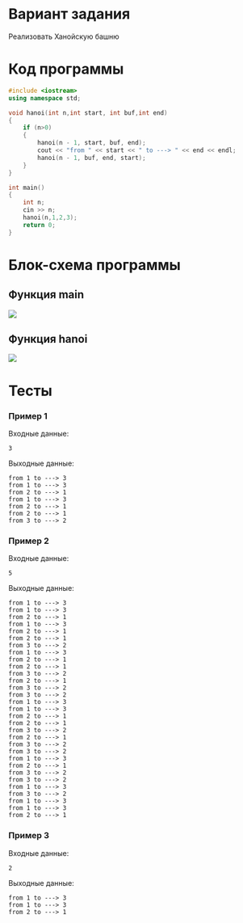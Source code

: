 # Вариант задания
Реализовать Ханойскую башню
# Код программы
```cpp
#include <iostream>
using namespace std;

void hanoi(int n,int start, int buf,int end)
{
    if (n>0)
    {
        hanoi(n - 1, start, buf, end);
        cout << "from " << start << " to ---> " << end << endl;
        hanoi(n - 1, buf, end, start);
    }
}

int main()
{
    int n;
    cin >> n;
    hanoi(n,1,2,3);
    return 0;
}
```
# Блок-схема программы
## Функция main
<image src="lab_hanoi.drawio.png">

## Функция hanoi
<image src="lab_hanoi_void.drawio.png">
	
# Тесты
### Пример 1
Входные данные:

```
3
```

Выходные данные:
```
from 1 to ---> 3
from 1 to ---> 3
from 2 to ---> 1
from 1 to ---> 3
from 2 to ---> 1
from 2 to ---> 1
from 3 to ---> 2
```

### Пример 2
Входные данные:
```
5
```
Выходные данные:
```
from 1 to ---> 3
from 1 to ---> 3
from 2 to ---> 1
from 1 to ---> 3
from 2 to ---> 1
from 2 to ---> 1
from 3 to ---> 2
from 1 to ---> 3
from 2 to ---> 1
from 2 to ---> 1
from 3 to ---> 2
from 2 to ---> 1
from 3 to ---> 2
from 3 to ---> 2
from 1 to ---> 3
from 1 to ---> 3
from 2 to ---> 1
from 2 to ---> 1
from 3 to ---> 2
from 2 to ---> 1
from 3 to ---> 2
from 3 to ---> 2
from 1 to ---> 3
from 2 to ---> 1
from 3 to ---> 2
from 3 to ---> 2
from 1 to ---> 3
from 3 to ---> 2
from 1 to ---> 3
from 1 to ---> 3
from 2 to ---> 1
```
### Пример 3
Входные данные:
```
2
```
Выходные данные:
```
from 1 to ---> 3
from 1 to ---> 3
from 2 to ---> 1
```
